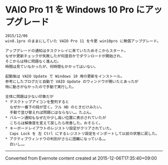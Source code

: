 # VAIO Pro 11 を Windows 10 Pro にアップグレード
```
2015/12/06
win8.1pro のままにしていた VAIO Pro 11 を今更 win10pro に無償アップグレード。

アップグレードの通知はタスクトレイに来ていたためそこからスタート。
なぜか更新チェックが失敗したが何度目かでダウンロードが開始され、
そこからは特に問題なく進んだ。
時間は見ていなかったが、何時間もかかってはいない。

起動後は VAIO Update で Windows 10 用の更新をインストール。
参考にしたブログだと自動で VAIO Update のウィンドウが開いたとあったが
特に動きがなかったので手動で実行した。

全体に問題は少ない印象だが
* デスクトップアイコンを整列すると
  なぜか一番下の段が空く。フル HD のときだけみたい。
  手動で並び替えれば問題にはならない…。たぶん。
* バルーン通知もなぜだか少し高い位置に表示されていたが
  こちらは解像度を変えて戻したら改善した。おそらく。
* キーボードレイアウトのレジストリ設定がクリアされていた。
  Caps Lock を 左 Ctrl にするレジストリ設定をインポートして以前の状態に戻した。
* アクティブウィンドウの判別がさらに困難になっている…。
  白いし…。
```

------------------------------------------------------------------------

Converted from Evernote content created at 2015-12-06T17:35:40+09:00